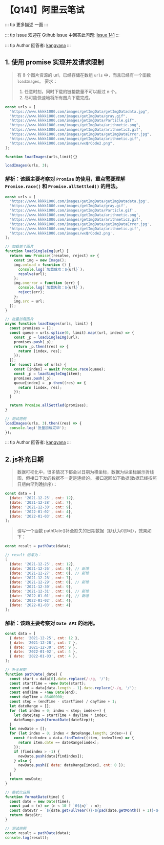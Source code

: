 # 【Q141】阿里云笔试

::: tip 更多描述
一面
:::

::: tip Issue
欢迎在 Gtihub Issue 中回答此问题: [Issue 141](https://github.com/kangyana/daily-question/issues/141)
:::

::: tip Author
回答者: [kangyana](https://github.com/kangyana)
:::
## 1. 使用 promise 实现并发请求限制
> 有 8 个图片资源的 url，已经存储在数组 `urls` 中，而且已经有一个函数 `loadImages`。
> 要求：
> 1. 任意时刻，同时下载的链接数量不可以超过 n 个。
> 2. 尽可能快速地将所有图片下载完成。

```javascript
const urls = [
  "https://www.kkkk1000.com/images/getImgData/getImgDatadata.jpg",
  "https://www.kkkk1000.com/images/getImgData/gray.gif",
  "https://www.kkkk1000.com/images/getImgData/Particle.gif",
  "https://www.kkkk1000.com/images/getImgData/arithmetic.png",
  "https://www.kkkk1000.com/images/getImgData/arithmetic2.gif",
  "https://www.kkkk1000.com/images/getImgData/getImgDataError.jpg",
  "https://www.kkkk1000.com/images/getImgData/arithmetic.gif",
  "https://www.kkkk1000.com/images/wxQrCode2.png",
];

function loadImages(urls,limit){}

loadImages(urls, 3);
```

### 解析：该题主要考察对 `Promise` 的使用，重点需要理解 `Promise.race()` 和 `Promise.allSettled()` 的用法。
```javascript
const urls = [
  'https://www.kkkk1000.com/images/getImgData/getImgDatadata.jpg',
  'https://www.kkkk1000.com/images/getImgData/gray.gif',
  'https://www.kkkk1000.com/images/getImgData/Particle.gif',
  'https://www.kkkk1000.com/images/getImgData/arithmetic.png',
  'https://www.kkkk1000.com/images/getImgData/arithmetic2.gif',
  'https://www.kkkk1000.com/images/getImgData/getImgDataError.jpg',
  'https://www.kkkk1000.com/images/getImgData/arithmetic.gif',
  'https://www.kkkk1000.com/images/wxQrCode2.png',
];

// 加载单个图片
function loadSingleImg(url) {
  return new Promise((resolve, reject) => {
    const img = new Image();
    img.onload = function () {
      console.log(`加载成功：${url}`);
      resolve(url);
    };
    img.onerror = function (err) {
      console.log(`加载失败：${url}`);
      reject(err);
    };
    img.src = url;
  });
}

// 批量加载图片
async function loadImages(urls, limit) {
  const promises = [];
  const queue = urls.splice(0, limit).map((url, index) => {
    const _p = loadSingleImg(url);
    promises.push(_p);
    return _p.then((res) => {
      return [index, res];
    });
  });
  for (const item of urls) {
    const [index] = await Promise.race(queue);
    const _p = loadSingleImg(item);
    promises.push(_p);
    queue[index] = _p.then((res) => {
      return [index, res];
    });
  }

  return Promise.allSettled(promises);
}

// 测试用例
loadImages(urls, 3).then((res) => {
  console.log('批量加载完毕');
});
```
::: tip Author
回答者: [kangyana](https://github.com/kangyana)
:::
## 2. js补充日期
> 数据可视化中，很多情况下都会以日期为横坐标，数据为纵坐标展示折线图，但接口下发的数据不一定是连续的。
> 接口返回如下数据(数据已经按照日期由早到晚排序)：
```javascript
const data = [
  {date: '2021-12-25', cnt: 12},
  {date: '2021-12-28', cnt: 7},
  {date: '2021-12-30', cnt: 9},
  {date: '2022-01-02', cnt: 4},
  {date: '2022-01-03', cnt: 4}
];
```

> 请写一个函数 pathDate()补全缺失的日期数据（默认为0即可），效果如下：
```javascript
const result = pathDate(data);

// result 结果为：
[
  {date: '2021-12-25', cnt: 12},
  {date: '2021-12-26', cnt: 0}, // 新增
  {date: '2021-12-27', cnt: 0}, // 新增
  {date: '2021-12-28', cnt: 7},
  {date: '2021-12-29', cnt: 0}, // 新增
  {date: '2021-12-30', cnt: 9},
  {date: '2021-12-31', cnt: 0}, // 新增
  {date: '2022-01-01', cnt: 0}, // 新增
  {date: '2022-01-02', cnt: 4},
  {date: '2022-01-03', cnt: 4}
];
```

### 解析：该题主要考察对 `Date API` 的运用。
```javascript
const data = [
  { date: '2021-12-25', cnt: 12 },
  { date: '2021-12-28', cnt: 7 },
  { date: '2021-12-30', cnt: 9 },
  { date: '2022-01-02', cnt: 4 },
  { date: '2022-01-03', cnt: 4 },
];

// 补全日期
function pathDate(_date) {
  const start = data[0].date.replace(/-/g, '/');
  const startTime = +new Date(start);
  const end = data[data.length - 1].date.replace(/-/g, '/');
  const endTime = +new Date(end);
  const dayTime = 86400000;
  const step = (endTime - startTime) / dayTime + 1;
  let dateRange = [];
  for (let index = 0; index < step; index++) {
    let dateStep = startTime + dayTime * index;
    dateRange.push(formatDate(dateStep));
  }
  let newDate = [];
  for (let index = 0; index < dateRange.length; index++) {
    const findindex = data.findIndex((item, indexItem) => {
      return item.date == dateRange[index];
    });
    if (findindex > -1) {
      newDate.push(data[findindex]);
    } else {
      newDate.push({ date: dateRange[index], cnt: 0 });
    }
  }
  return newDate;
}

// 格式化日期
function formatDate(time) {
  const date = new Date(time);
  const pad = (n) => (n < 10 ? `0${n}` : n);
  const dateStr = `${date.getFullYear()}-${pad(date.getMonth() + 1)}-${pad(date.getDate())}`;
  return dateStr;
}

// 测试用例
const result = pathDate(data);
console.log(result);
```
